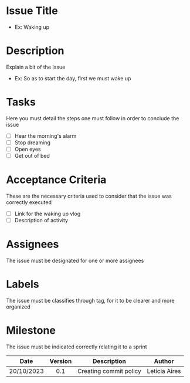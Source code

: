 # Issue Title
* Ex: Waking up
# Description
Explain a bit of the Issue
* Ex: So as to start the day, first we must wake up
# Tasks
Here you must detail the steps one must follow in order to conclude the issue
- [ ] Hear the morning's alarm
- [ ] Stop dreaming
- [ ] Open eyes
- [ ] Get out of bed

# Acceptance Criteria
These are the necessary criteria used to consider that the issue was correctly executed
- [ ] Link for the waking up vlog
- [ ] Description of activity

# Assignees
The issue must be designated for one or more assignees

# Labels
The issue must be classifies through tag, for it to be clearer and more organized

# Milestone
The issue must be indicated correctly relating it to a sprint

| Date       | Version | Description                      | Author             |
| :--------: | :----: | :----------:                   | :---------------: |
| 20/10/2023 |  0.1   | Creating commit policy | Letícia Aires|

